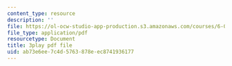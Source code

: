 ```yaml
---
content_type: resource
description: ''
file: https://ol-ocw-studio-app-production.s3.amazonaws.com/courses/6-004-computation-structures-spring-2017/ab73e6ee7c4d5763878eec8741936177_SlwUHJ4kgjI.pdf
file_type: application/pdf
resourcetype: Document
title: 3play pdf file
uid: ab73e6ee-7c4d-5763-878e-ec8741936177
---
```

